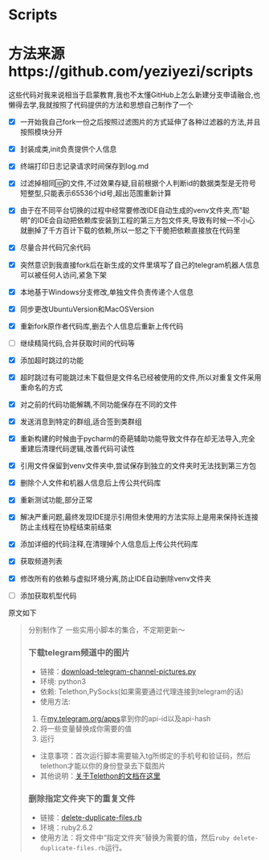 # Scripts
# 方法来源https://github.com/yeziyezi/scripts
这些代码对我来说相当于启蒙教育,我也不太懂GitHub上怎么新建分支申请融合,也懒得去学,我就按照了代码提供的方法和思想自己制作了一个
- [x] 一开始我自己fork一份之后按照过滤图片的方式延伸了各种过滤器的方法,并且按照模块分开
- [x] 封装成类,init负责提供个人信息
- [x] 终端打印日志记录请求时间保存到log.md
- [x] 过滤掉相同🆔的文件,不过效果存疑,目前根据个人判断id的数据类型是无符号短整型,只能表示65536个id号,超出范围重新计算
- [x] 由于在不同平台切换的过程中经常要修改IDE自动生成的venv文件夹,而"聪明"的IDE会自动把依赖库安装到工程的第三方包文件夹,导致有时候一不小心就删掉了千方百计下载的依赖,所以一怒之下干脆把依赖直接放在代码里
- [x] 尽量合并代码冗余代码
- [x] 突然意识到我直接fork后在新生成的文件里填写了自己的telegram机器人信息可以被任何人访问,紧急下架
- [x] 本地基于Windows分支修改,单独文件负责传递个人信息
- [x] 同步更改UbuntuVersion和MacOSVersion
- [x] 重新fork原作者代码库,删去个人信息后重新上传代码
- [ ] 继续精简代码,合并获取时间的代码等
- [x] 添加超时跳过的功能
- [x] 超时跳过有可能跳过未下载但是文件名已经被使用的文件,所以对重复文件采用重命名的方式
- [x] 对之前的代码功能解耦,不同功能保存在不同的文件
- [x] 发送消息到特定的群组,适合签到类群组
- [x] 重新构建的时候由于pycharm的奇葩辅助功能导致文件存在却无法导入,完全重建后清理代码逻辑,改善代码可读性
- [x] 引用文件保留到venv文件夹中,尝试保存到独立的文件夹时无法找到第三方包
- [x] 删除个人文件和机器人信息后上传公共代码库
- [x] 重新测试功能,部分正常
- [x] 解决严重问题,最终发现IDE提示引用但未使用的方法实际上是用来保持长连接防止主线程在协程结束前结束
- [x] 添加详细的代码注释,在清理掉个人信息后上传公共代码库
- [x] 获取频道列表
- [x] 修改所有的依赖与虚拟环境分离,防止IDE自动删除venv文件夹
- [ ] 添加获取机型代码


原文如下
>分别制作了
一些实用小脚本的集合，不定期更新～
>### 下载telegram频道中的图片
>- 链接：[download-telegram-channel-pictures.py](./download-telegram-channel-pictures.py)
>- 环境: python3
>- 依赖: Telethon,PySocks(如果需要通过代理连接到telegram的话)
>- 使用方法: 
>1. 在[my.telegram.org/apps](https://my.telegram.org/apps)拿到你的api-id以及api-hash
>2. 将一些变量替换成你需要的值
>3. 运行
>- 注意事项：首次运行脚本需要输入tg所绑定的手机号和验证码，然后telethon才能以你的身份登录去下载图片
>- 其他说明：[关于Telethon的文档在这里](https://telethon.readthedocs.io/en/latest/index.html)
>### 删除指定文件夹下的重复文件
>- 链接：[delete-duplicate-files.rb](./delete-duplicate-files.rb)
>- 环境：ruby2.6.2
>- 使用方法：将文件中“指定文件夹”替换为需要的值，然后```ruby delete-duplicate-files.rb```运行。

